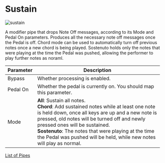 # Sustain

![sustain](https://blokas.io/images/midihub/pipes/sustain.svg)

A modifier pipe that drops Note Off messages, according to its Mode and Pedal On parameters. Produces all the necessary note off messages once the Pedal is off.
Chord mode can be used to automatically turn off previous notes once a new chord is being played. Sostenuto holds only the notes that were playing at the time the Pedal was pushed, allowing the performer to play further notes as noraml.

| Parameter              | Description                                              |
| ---------------------- | -------------------------------------------------------- |
| Bypass                 | Whether processing is enabled.                           |
| Pedal On               | Whether the pedal is currently  on. You should map this parameter. |
| Mode                   | **All**: Sustain all notes.<br/>**Chord**: Add sustained notes while at least one note is held down, once all keys are up and a new note is pressed, old notes will be turned off and newly pressed ones will be sustained.<br/>**Sostenuto**: The notes that were playing at the time the Pedal was pushed will be held, while new notes will play as normal. |

<span class="blokas-web-hide">

[List of Pipes](index.md#the-list-of-pipes)

</span>